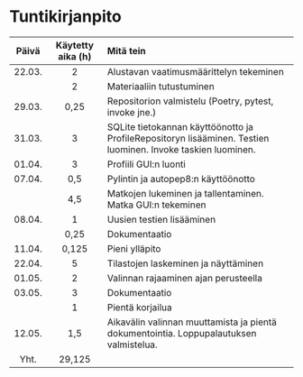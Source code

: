 # Tuntikirjanpito

|Päivä|Käytetty aika (h)| Mitä tein |
|:--:|:--:|:--|
|22.03.|2|Alustavan vaatimusmäärittelyn tekeminen|
||2|Materiaaliin tutustuminen|
|29.03.|0,25|Repositorion valmistelu (Poetry, pytest, invoke jne.)|
|31.03.|3|SQLite tietokannan käyttöönotto ja ProfileRepositoryn lisääminen. Testien luominen. Invoke taskien luominen.|
|01.04.|3|Profiili GUI:n luonti|
|07.04.|0,5|Pylintin ja autopep8:n käyttöönotto|
||4,5|Matkojen lukeminen ja tallentaminen. Matka GUI:n tekeminen|
|08.04.|1|Uusien testien lisääminen|
||0,25|Dokumentaatio|
|11.04.|0,125|Pieni ylläpito|
|22.04.|5|Tilastojen laskeminen ja näyttäminen|
|01.05.|2|Valinnan rajaaminen ajan perusteella|
|03.05.|3|Dokumentaatio|
||1|Pientä korjailua|
|12.05.|1,5|Aikavälin valinnan muuttamista ja pientä dokumentointia. Loppupalautuksen valmistelua.|
|Yht.|29,125||
